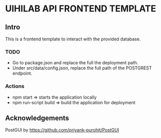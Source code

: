 # UIHILAB API FRONTEND TEMPLATE

## Intro
This is a frontend template to interact with the provided database.

### TODO
* Go to package.json and replace the full the deployment path.
* Under src/data/config.json, replace the full path of the POSTGREST endpoint.

### Actions
* npm start => starts the application locally
* npm run-script build => build the application for deployment

## Acknowledgements
PostGUI by https://github.com/priyank-purohit/PostGUI

